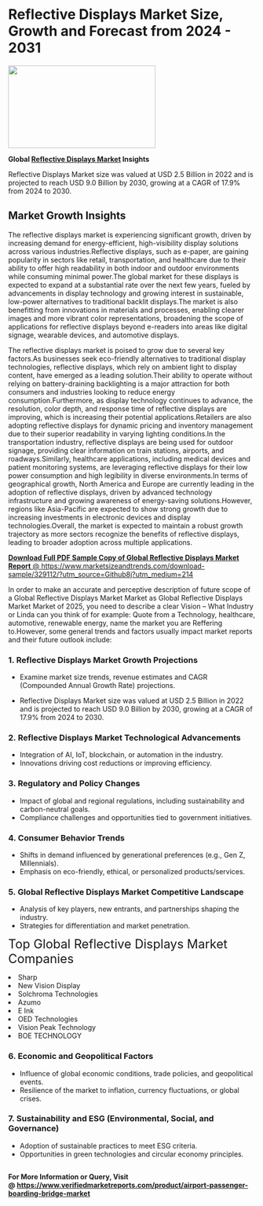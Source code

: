 <H1>Reflective Displays Market Size, Growth and Forecast from 2024 - 2031</H1><img class="aligncenter size-medium wp-image-584254" src="https://thirdeyenews.in/wp-content/uploads/2024/09/Global-Market-Research-300x168.jpeg" alt="" width="300" height="168" /><p><strong>Global&nbsp;<a href="https://www.marketsizeandtrends.com/download-sample/329112/?utm_source=Github8j?utm_medium=214">Reflective Displays Market</a> Insights</strong></p><p>Reflective Displays Market size was valued at USD 2.5 Billion in 2022 and is projected to reach USD 9.0 Billion by 2030, growing at a CAGR of 17.9% from 2024 to 2030.</p><p><h2>Market Growth Insights</h2> <p>The reflective displays market is experiencing significant growth, driven by increasing demand for energy-efficient, high-visibility display solutions across various industries.Reflective displays, such as e-paper, are gaining popularity in sectors like retail, transportation, and healthcare due to their ability to offer high readability in both indoor and outdoor environments while consuming minimal power.The global market for these displays is expected to expand at a substantial rate over the next few years, fueled by advancements in display technology and growing interest in sustainable, low-power alternatives to traditional backlit displays.The market is also benefitting from innovations in materials and processes, enabling clearer images and more vibrant color representations, broadening the scope of applications for reflective displays beyond e-readers into areas like digital signage, wearable devices, and automotive displays.</p> <p><a href="#"></a></p> <p>The reflective displays market is poised to grow due to several key factors.As businesses seek eco-friendly alternatives to traditional display technologies, reflective displays, which rely on ambient light to display content, have emerged as a leading solution.Their ability to operate without relying on battery-draining backlighting is a major attraction for both consumers and industries looking to reduce energy consumption.Furthermore, as display technology continues to advance, the resolution, color depth, and response time of reflective displays are improving, which is increasing their potential applications.Retailers are also adopting reflective displays for dynamic pricing and inventory management due to their superior readability in varying lighting conditions.In the transportation industry, reflective displays are being used for outdoor signage, providing clear information on train stations, airports, and roadways.Similarly, healthcare applications, including medical devices and patient monitoring systems, are leveraging reflective displays for their low power consumption and high legibility in diverse environments.In terms of geographical growth, North America and Europe are currently leading in the adoption of reflective displays, driven by advanced technology infrastructure and growing awareness of energy-saving solutions.However, regions like Asia-Pacific are expected to show strong growth due to increasing investments in electronic devices and display technologies.Overall, the market is expected to maintain a robust growth trajectory as more sectors recognize the benefits of reflective displays, leading to broader adoption across multiple applications.</p> <p><a href="#"></p><p><span class=""><strong>Download Full PDF Sample Copy of Global Reflective Displays Market Report</strong> @ <a href="https://www.marketsizeandtrends.com/download-sample/329112/?utm_source=Github8j?utm_medium=214" target="_blank">https://www.marketsizeandtrends.com/download-sample/329112/?utm_source=Github8j?utm_medium=214</a></span></p><p>In order to make an accurate and perceptive description of future scope of a Global&nbsp;Reflective Displays Market Market as Global&nbsp;Reflective Displays Market Market of 2025, you need to describe a clear Vision &ndash; What Industry or Linda can you think of for example: Quote from a Technology, healthcare, automotive, renewable energy, name the market you are Reffering to.However, some general trends and factors usually impact market reports and their future outlook include:</p><h3>1.&nbsp;<strong>Reflective Displays Market Growth Projections</strong></h3><ul><li>Examine market size trends, revenue estimates and CAGR (Compounded Annual Growth Rate) projections.</li><li><p>Reflective Displays Market size was valued at USD 2.5 Billion in 2022 and is projected to reach USD 9.0 Billion by 2030, growing at a CAGR of 17.9% from 2024 to 2030.</p></li></ul><h3>2.&nbsp;<strong>Reflective Displays Market Technological Advancements</strong></h3><ul><li>Integration of AI, IoT, blockchain, or automation in the industry.</li><li>Innovations driving cost reductions or improving efficiency.</li></ul><h3>3.&nbsp;<strong>Regulatory and Policy Changes</strong></h3><ul><li>Impact of global and regional regulations, including sustainability and carbon-neutral goals.</li><li>Compliance challenges and opportunities tied to government initiatives.</li></ul><h3>4.&nbsp;<strong>Consumer Behavior Trends</strong></h3><ul><li>Shifts in demand influenced by generational preferences (e.g., Gen Z, Millennials).</li><li>Emphasis on eco-friendly, ethical, or personalized products/services.</li></ul><h3>5.&nbsp;<strong>Global Reflective Displays Market Competitive Landscape</strong></h3><ul><li>Analysis of key players, new entrants, and partnerships shaping the industry.</li><li>Strategies for differentiation and market penetration.</li></ul><p data-pm-slice="1 1 []"><span style="color: inherit; font-family: inherit; font-size: 25px;">Top Global Reflective Displays Market Companies</span></p><div class="" data-test-id=""><p><li>Sharp</li><li> New Vision Display</li><li> Solchroma Technologies</li><li> Azumo</li><li> E Ink</li><li> OED Technologies</li><li> Vision Peak Technology</li><li> BOE TECHNOLOGY</li></p></div><h3>6.&nbsp;<strong>Economic and Geopolitical Factors</strong></h3><ul><li>Influence of global economic conditions, trade policies, and geopolitical events.</li><li>Resilience of the market to inflation, currency fluctuations, or global crises.</li></ul><h3>7.&nbsp;<strong>Sustainability and ESG (Environmental, Social, and Governance)</strong></h3><ul><li>Adoption of sustainable practices to meet ESG criteria.</li><li>Opportunities in green technologies and circular economy principles.</li></ul><h2><strong style="font-size: 14px;">For More Information or Query, Visit @&nbsp;</strong><a style="background-color: #ffffff; font-size: 14px;" href="https://www.marketsizeandtrends.com/report/reflective-displays-market/" target="_blank">https://www.verifiedmarketreports.com/product/airport-passenger-boarding-bridge-market</a></h2>
